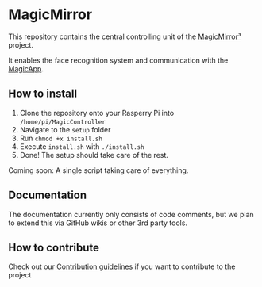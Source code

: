 # MagicMirror
This repository contains the central controlling unit of the [MagicMirror³](https://github.com/MagicMirror-3) project.

It enables the face recognition system and communication with the [MagicApp](https://github.com/MagicMirror-3/MagicApp).

## How to install
1. Clone the repository onto your Rasperry Pi into `/home/pi/MagicController`
2. Navigate to the `setup` folder
3. Run `chmod +x install.sh`
3. Execute `install.sh` with `./install.sh`
5. Done! The setup should take care of the rest.

Coming soon: A single script taking care of everything.

## Documentation
The documentation currently only consists of code comments, but we plan to extend this via GitHub wikis or other 3rd party tools.

## How to contribute
Check out our [Contribution guidelines](https://github.com/MagicMirror-3/.github/blob/main/docs/CONTRIBUTING.md) if you want to contribute to the project
